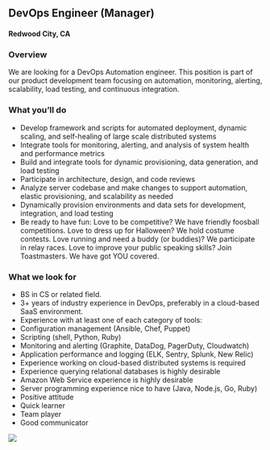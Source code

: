 ## DevOps Engineer (Manager)
#### Redwood City, CA

### Overview
We are looking for a DevOps Automation engineer. This position is part of our product development team focusing on automation, monitoring, alerting, scalability, load testing, and continuous integration.

### What you’ll do
+	Develop framework and scripts for automated deployment, dynamic scaling, and self-healing of large scale distributed systems
+	Integrate tools for monitoring, alerting, and analysis of system health and performance metrics
+	Build and integrate tools for dynamic provisioning, data generation, and load testing
+	Participate in architecture, design, and code reviews
+	Analyze server codebase and make changes to support automation, elastic provisioning, and scalability as needed
+	Dynamically provision environments and data sets for development, integration, and load testing
+	Be ready to have fun:  Love to be competitive? We have friendly foosball competitions.  Love to dress up for Halloween?  We hold costume contests.  Love running and need a buddy (or buddies)?  We participate in relay races.  Love to improve your public speaking skills? Join Toastmasters. We have got YOU covered.

### What we look for
+	BS in CS or related field.
+	3+ years of industry experience in DevOps, preferably in a cloud-based SaaS environment.
+	Experience with at least one of each category of tools:
  +	Configuration management (Ansible, Chef, Puppet)
  +	Scripting (shell, Python, Ruby)
  +	Monitoring and alerting (Graphite, DataDog, PagerDuty, Cloudwatch)
  +	Application performance and logging (ELK, Sentry, Splunk, New Relic)
+	Experience working on cloud-based distributed systems is required
+	Experience querying relational databases is highly desirable
+	Amazon Web Service experience is highly desirable
+	Server programming experience nice to have (Java, Node.js, Go, Ruby)
+	Positive attitude
+	Quick learner
+	Team player
+	Good communicator


[<img src='https://dabuttonfactory.com/button.png?t=Learn+More&f=Calibri-Bold&ts=24&tc=fff&hp=20&vp=8&c=5&bgt=unicolored&bgc=29aafe'>](https://letsrockit.co/job/r2xpbnq-devops-engineer-manager)
